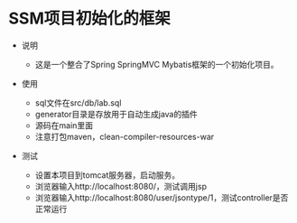 # SSM项目初始化的框架
+ 说明
   - 这是一个整合了Spring SpringMVC Mybatis框架的一个初始化项目。
   
+ 使用
   - sql文件在src/db/lab.sql
   - generator目录是存放用于自动生成java的插件
   - 源码在main里面
   - 注意打包maven，clean-compiler-resources-war

+ 测试
  - 设置本项目到tomcat服务器，启动服务。
  - 浏览器输入http://localhost:8080/，测试调用jsp
  - 浏览器输入http://localhost:8080/user/jsontype/1，测试controller是否正常运行